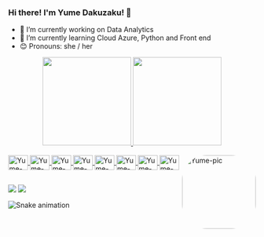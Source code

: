 ### Hi there! I'm Yume Dakuzaku! 👋


- 🔭 I’m currently working on Data Analytics
- 🌱 I’m currently learning Cloud Azure, Python and Front end
- 😊 Pronouns: she / her

<div align="center">
  <a href="https://github.com/yumedakuzaku">
  <img height="180em" src="https://github-readme-stats.vercel.app/api?username=yumedakuzaku&show_icons=true&theme=dracula&include_all_commits=true&count_private=true"/>
  <img height="180em" src="https://github-readme-stats.vercel.app/api/top-langs/?username=yumedakuzaku&layout=compact&langs_count=7&theme=dracula"/>
</div>
  
 <div style="display: inline_block"><br>
  <img align="center" alt="Yume-Python" height="30" width="40" src="https://cdn.jsdelivr.net/gh/devicons/devicon/icons/python/python-original-wordmark.svg">
  <img align="center" alt="Yume-Numpy" height="30" width="40" src="https://cdn.jsdelivr.net/gh/devicons/devicon/icons/numpy/numpy-original-wordmark.svg">
  <img align="center" alt="Yume-Jupyter" height="30" width="40" src="https://cdn.jsdelivr.net/gh/devicons/devicon/icons/jupyter/jupyter-original-wordmark.svg">
   <img align="center" alt="Yume-Django" height="30" width="40" src="https://cdn.jsdelivr.net/gh/devicons/devicon/icons/django/django-original.svg">
  <img align="center" alt="Yume-PostegreSQL" height="30" width="40" src="https://cdn.jsdelivr.net/gh/devicons/devicon/icons/postgresql/postgresql-original-wordmark.svg">
  <img align="center" alt="Yume-Azure" height="30" width="40" src="https://cdn.jsdelivr.net/gh/devicons/devicon/icons/azure/azure-original.svg">
  <img align="center" alt="Yume-SQLServer" height="30" width="40" src= "https://cdn.jsdelivr.net/gh/devicons/devicon/icons/microsoftsqlserver/microsoftsqlserver-plain.svg">
  <img align="center" alt="Yume-Flask" height="30" width="40" src="https://cdn.jsdelivr.net/gh/devicons/devicon/icons/flask/flask-original-wordmark.svg">
  <img align="right" alt="Yume-pic" height="150" style="border-radius:50px;" src="https://media.discordapp.net/attachments/710303324938961027/944412640162250762/download20220205222524.png?width=676&height=676">
</div>
  
 ##
 
<div> 
  <a href = "mailto:yumedakuzaku@gmail.com"><img src="https://img.shields.io/badge/-Gmail-%23333?style=for-the-badge&logo=gmail&logoColor=white" target="_blank"></a>
  <a href="https://www.linkedin.com/in/yume-isabelle-dakuzaku/" target="_blank"><img src="https://img.shields.io/badge/-LinkedIn-%230077B5?style=for-the-badge&logo=linkedin&logoColor=white" target="_blank"></a> 
 
  ![Snake animation](https://github.com/yumedakuzaku/yumedakuzaku/blob/output/github-contribution-grid-snake.svg)
 
</div>
